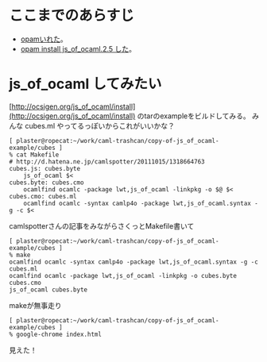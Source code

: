 # ここまでのあらすじ

* [opamいれた](00start.md)。
* [opam install js_of_ocaml.2.5 した](01opam-install-js_of_ocaml.md)。

# js_of_ocaml してみたい

[http://ocsigen.org/js_of_ocaml/install](http://ocsigen.org/js_of_ocaml/install) のtarのexampleをビルドしてみる。
みんな cubes.ml やってるっぽいからこれがいいかな？

```
[ plaster@ropecat:~/work/caml-trashcan/copy-of-js_of_ocaml-example/cubes ]
% cat Makefile 
# http://d.hatena.ne.jp/camlspotter/20111015/1318664763
cubes.js: cubes.byte
	js_of_ocaml $<
cubes.byte: cubes.cmo
	ocamlfind ocamlc -package lwt,js_of_ocaml -linkpkg -o $@ $<
cubes.cmo: cubes.ml
	ocamlfind ocamlc -syntax camlp4o -package lwt,js_of_ocaml.syntax -g -c $<
```

camlspotterさんの記事をみながらさくっとMakefile書いて

```
[ plaster@ropecat:~/work/caml-trashcan/copy-of-js_of_ocaml-example/cubes ]
% make
ocamlfind ocamlc -syntax camlp4o -package lwt,js_of_ocaml.syntax -g -c cubes.ml
ocamlfind ocamlc -package lwt,js_of_ocaml -linkpkg -o cubes.byte cubes.cmo
js_of_ocaml cubes.byte
```

makeが無事走り

```
[ plaster@ropecat:~/work/caml-trashcan/copy-of-js_of_ocaml-example/cubes ]
% google-chrome index.html 
```

見えた！
